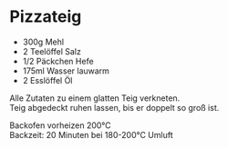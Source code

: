 # Pizzateig
* 300g Mehl
* 2 Teelöffel Salz
* 1/2 Päckchen Hefe
* 175ml Wasser lauwarm
* 2 Esslöffel Öl

Alle Zutaten zu einem glatten Teig verkneten.  
Teig abgedeckt ruhen lassen, bis er doppelt so groß ist.

Backofen vorheizen 200°C  
Backzeit: 20 Minuten bei 180-200°C Umluft
